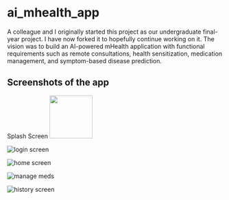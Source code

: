 # ai_mhealth_app

A colleague and I originally started this project as our undergraduate final-year project. I have now forked it to hopefully continue working on it. The vision was to build an AI-powered mHealth application with functional requirements such as remote consultations, health sensitization, medication management, and symptom-based disease prediction.

## Screenshots of the app
Splash Screen 
  <img src="https://github.com/Kataali/ai-mhealth/blob/master/screenshots/splash.jpg" width="100" height="100"/>

![login screen](/screenshots/login.jpg)

![home screen](/screenshots/home.jpg)

![manage meds](/screenshots/medications.jpg)

![history screen](/screenshots/history.jpg)



